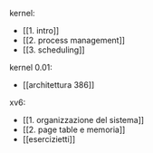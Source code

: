 kernel:
* [[1. intro]]
* [[2. process management]]
* [[3. scheduling]]

kernel 0.01:
* [[architettura 386]]

xv6:
* [[1. organizzazione del sistema]]
* [[2. page table e memoria]]
* [[esercizietti]]

